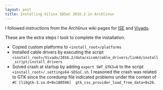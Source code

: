 ```yaml
---
layout: post
title: Installing Xilinx SDSoC 2016.2 in Archlinux
---
```


I followed instructions from the Archlinux wiki pages for [ISE](https://wiki.archlinux.org/index.php/Xilinx_ISE_WebPACK) and [Vivado](https://wiki.archlinux.org/index.php/Xilinx_Vivado).

These are the extra steps I took to complete the installation.

- Copied custom platforms to `<install_root>/platforms`
- Installed cable drivers by executing the script `<install_root>/Vivado/2016.2/data/xicom/cable_drivers/lin64/install_script/install_drivers`
- Solved crash at startup by adding `export SWT_GTK3=0` to the script `<install_root>/.settings64-SDSoC.sh`. I reasoned the crash was related to GTK since the coredump file indicated problems under the context of `#C [libgtk-3.so.0+0x180596]  gtk_css_provider_load_from_data+0x26`.
